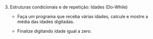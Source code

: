 3. Estruturas condicionais e de repetição: Idades (Do-While)

    - Faça um programa que receba várias idades, calcule e mostre a média das idades digitadas. 
    
    - Finalize digitando idade igual a zero.
